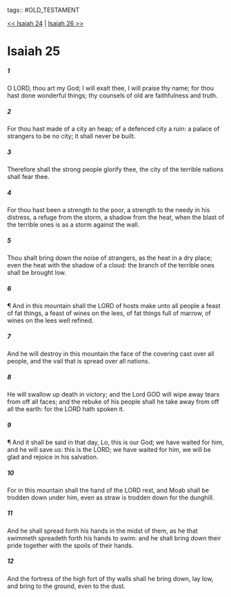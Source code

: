 tags:: #OLD_TESTAMENT

[<< Isaiah 24](OLD_TESTAMENT/23_Isaiah/Isaiah_24.md) | [Isaiah 26 >>](OLD_TESTAMENT/23_Isaiah/Isaiah_26.md)

# Isaiah 25

##### 1

O LORD, thou art my God; I will exalt thee, I will praise thy name; for thou hast done wonderful things; thy counsels of old are faithfulness and truth.

##### 2

For thou hast made of a city an heap; of a defenced city a ruin: a palace of strangers to be no city; it shall never be built.

##### 3

Therefore shall the strong people glorify thee, the city of the terrible nations shall fear thee.

##### 4

For thou hast been a strength to the poor, a strength to the needy in his distress, a refuge from the storm, a shadow from the heat, when the blast of the terrible ones is as a storm against the wall.

##### 5

Thou shalt bring down the noise of strangers, as the heat in a dry place; even the heat with the shadow of a cloud: the branch of the terrible ones shall be brought low.

##### 6

¶ And in this mountain shall the LORD of hosts make unto all people a feast of fat things, a feast of wines on the lees, of fat things full of marrow, of wines on the lees well refined.

##### 7

And he will destroy in this mountain the face of the covering cast over all people, and the vail that is spread over all nations.

##### 8

He will swallow up death in victory; and the Lord GOD will wipe away tears from off all faces; and the rebuke of his people shall he take away from off all the earth: for the LORD hath spoken it.

##### 9

¶ And it shall be said in that day, Lo, this is our God; we have waited for him, and he will save us: this is the LORD; we have waited for him, we will be glad and rejoice in his salvation.

##### 10

For in this mountain shall the hand of the LORD rest, and Moab shall be trodden down under him, even as straw is trodden down for the dunghill.

##### 11

And he shall spread forth his hands in the midst of them, as he that swimmeth spreadeth forth his hands to swim: and he shall bring down their pride together with the spoils of their hands.

##### 12

And the fortress of the high fort of thy walls shall he bring down, lay low, and bring to the ground, even to the dust.
